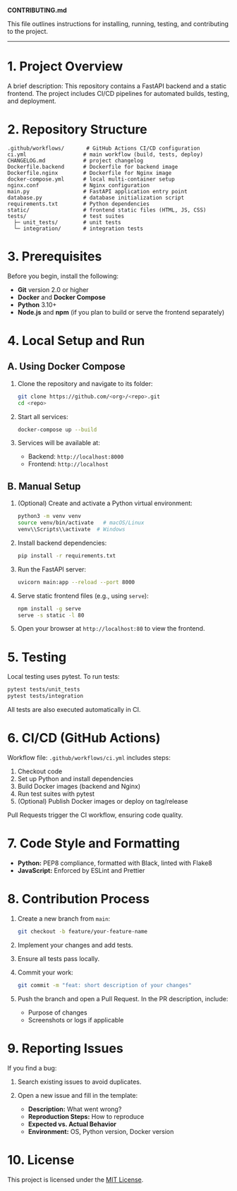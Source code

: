 **CONTRIBUTING.md**

This file outlines instructions for installing, running, testing, and contributing to the project.

---

# 1. Project Overview

A brief description: This repository contains a FastAPI backend and a static frontend. The project includes CI/CD pipelines for automated builds, testing, and deployment.

# 2. Repository Structure

```
.github/workflows/       # GitHub Actions CI/CD configuration
ci.yml                  # main workflow (build, tests, deploy)
CHANGELOG.md            # project changelog
Dockerfile.backend      # Dockerfile for backend image
Dockerfile.nginx        # Dockerfile for Nginx image
docker-compose.yml      # local multi-container setup
nginx.conf              # Nginx configuration
main.py                 # FastAPI application entry point
database.py             # database initialization script
requirements.txt        # Python dependencies
static/                 # frontend static files (HTML, JS, CSS)
tests/                  # test suites
  ├─ unit_tests/        # unit tests
  └─ integration/       # integration tests
```

# 3. Prerequisites

Before you begin, install the following:

* **Git** version 2.0 or higher
* **Docker** and **Docker Compose**
* **Python** 3.10+
* **Node.js** and **npm** (if you plan to build or serve the frontend separately)

# 4. Local Setup and Run

## A. Using Docker Compose

1. Clone the repository and navigate to its folder:

   ```bash
   git clone https://github.com/<org>/<repo>.git
   cd <repo>
   ```
2. Start all services:

   ```bash
   docker-compose up --build
   ```
3. Services will be available at:

   * Backend: `http://localhost:8000`
   * Frontend: `http://localhost`

## B. Manual Setup

1. (Optional) Create and activate a Python virtual environment:

   ```bash
   python3 -m venv venv
   source venv/bin/activate   # macOS/Linux
   venv\\Scripts\\activate  # Windows
   ```
2. Install backend dependencies:

   ```bash
   pip install -r requirements.txt
   ```
3. Run the FastAPI server:

   ```bash
   uvicorn main:app --reload --port 8000
   ```
4. Serve static frontend files (e.g., using `serve`):

   ```bash
   npm install -g serve
   serve -s static -l 80
   ```
5. Open your browser at `http://localhost:80` to view the frontend.

# 5. Testing

Local testing uses pytest. To run tests:

```bash
pytest tests/unit_tests
pytest tests/integration
```

All tests are also executed automatically in CI.

# 6. CI/CD (GitHub Actions)

Workflow file: `.github/workflows/ci.yml` includes steps:

1. Checkout code
2. Set up Python and install dependencies
3. Build Docker images (backend and Nginx)
4. Run test suites with pytest
5. (Optional) Publish Docker images or deploy on tag/release

Pull Requests trigger the CI workflow, ensuring code quality.

# 7. Code Style and Formatting

* **Python:** PEP8 compliance, formatted with Black, linted with Flake8
* **JavaScript:** Enforced by ESLint and Prettier

# 8. Contribution Process

1. Create a new branch from `main`:

   ```bash
   git checkout -b feature/your-feature-name
   ```
2. Implement your changes and add tests.
3. Ensure all tests pass locally.
4. Commit your work:

   ```bash
   git commit -m "feat: short description of your changes"
   ```
5. Push the branch and open a Pull Request. In the PR description, include:

   * Purpose of changes
   * Screenshots or logs if applicable

# 9. Reporting Issues

If you find a bug:

1. Search existing issues to avoid duplicates.
2. Open a new issue and fill in the template:

   * **Description:** What went wrong?
   * **Reproduction Steps:** How to reproduce
   * **Expected vs. Actual Behavior**
   * **Environment:** OS, Python version, Docker version

# 10. License

This project is licensed under the [MIT License](LICENSE).

